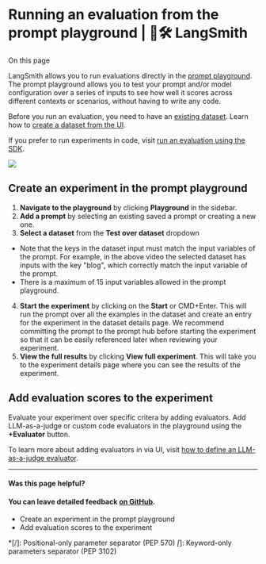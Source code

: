 # Running an evaluation from the prompt playground | 🦜️🛠️ LangSmith

On this page

LangSmith allows you to run evaluations directly in the [prompt playground](/prompt_engineering/concepts#prompt-playground). The prompt playground allows you to test your prompt and/or model configuration over a series of inputs to see how well it scores across different contexts or scenarios, without having to write any code.

Before you run an evaluation, you need to have an [existing dataset](/evaluation/concepts#datasets). Learn how to [create a dataset from the UI](/evaluation/how_to_guides/manage_datasets_in_application#set-up-your-dataset).

If you prefer to run experiments in code, visit [run an evaluation using the SDK](/evaluation/how_to_guides/evaluate_llm_application).

![](/assets/images/playground_experiment-82c9290c515102da892c5a5c261d4e2e.gif)

## Create an experiment in the prompt playground​

  1. **Navigate to the playground** by clicking **Playground** in the sidebar.
  2. **Add a prompt** by selecting an existing saved a prompt or creating a new one.
  3. **Select a dataset** from the **Test over dataset** dropdown

  * Note that the keys in the dataset input must match the input variables of the prompt. For example, in the above video the selected dataset has inputs with the key "blog", which correctly match the input variable of the prompt.
  * There is a maximum of 15 input variables allowed in the prompt playground.

  4. **Start the experiment** by clicking on the **Start** or CMD+Enter. This will run the prompt over all the examples in the dataset and create an entry for the experiment in the dataset details page. We recommend committing the prompt to the prompt hub before starting the experiment so that it can be easily referenced later when reviewing your experiment.
  5. **View the full results** by clicking **View full experiment**. This will take you to the experiment details page where you can see the results of the experiment.

## Add evaluation scores to the experiment​

Evaluate your experiment over specific critera by adding evaluators. Add LLM-as-a-judge or custom code evaluators in the playground using the **+Evaluator** button.

To learn more about adding evaluators in via UI, visit [how to define an LLM-as-a-judge evaluator](/evaluation/how_to_guides/llm_as_judge).

* * *

#### Was this page helpful?

  

#### You can leave detailed feedback [on GitHub](https://github.com/langchain-ai/langsmith-docs/issues/new?title=DOC%3A+%3CPlease+write+a+comprehensive+title+after+the+%27DOC%3A+%27+prefix%3E).

  * Create an experiment in the prompt playground
  * Add evaluation scores to the experiment

  *[/]: Positional-only parameter separator (PEP 570)
  *[*]: Keyword-only parameters separator (PEP 3102)